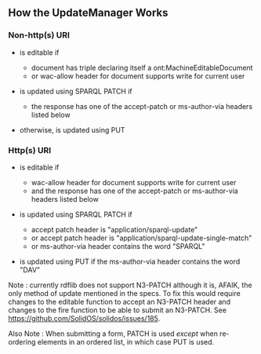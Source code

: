 ## How the UpdateManager Works

### Non-http(s) URI

  * is editable if 

    * document has triple declaring itself a ont:MachineEditableDocument
    * or wac-allow header for document supports write for current user

  * is updated using SPARQL PATCH if

    * the response has one of the accept-patch or ms-author-via headers listed below

  * otherwise, is updated using PUT


### Http(s) URI

  * is editable if    

    * wac-allow header for document supports write for current user
    * and the response has one of the accept-patch or ms-author-via headers listed below 

  * is updated using SPARQL PATCH if

    * accept patch header is "application/sparql-update" 
    * or accept patch header is "application/sparql-update-single-match"
    * or ms-author-via header contains the word "SPARQL"

  * is updated using PUT if the ms-author-via header contains the word "DAV"

Note : currently rdflib does not support N3-PATCH although it is, AFAIK, the only method of update mentioned in the specs.  To fix this would require changes to the editable function to accept an N3-PATCH header and changes to the fire function to be able to submit an N3-PATCH.  See https://github.com/SolidOS/solidos/issues/185.

Also Note : When submitting a form, PATCH is used *except* when re-ordering elements in an ordered list, in which case PUT is used.
